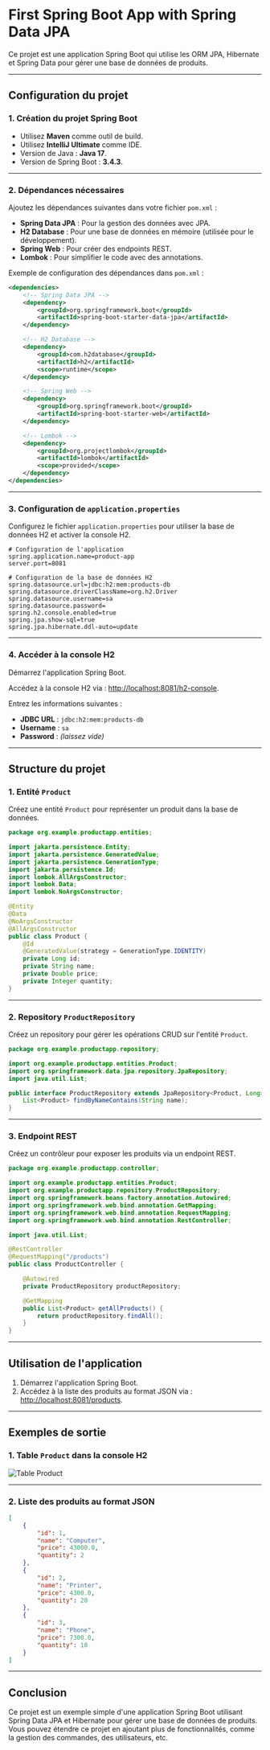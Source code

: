 # First Spring Boot App with Spring Data JPA

Ce projet est une application Spring Boot qui utilise les ORM JPA, Hibernate et Spring Data pour gérer une base de données de produits.

---

## **Configuration du projet**

### **1. Création du projet Spring Boot**
- Utilisez **Maven** comme outil de build.
- Utilisez **IntelliJ Ultimate** comme IDE.
- Version de Java : **Java 17**.
- Version de Spring Boot : **3.4.3**.

---

### **2. Dépendances nécessaires**
Ajoutez les dépendances suivantes dans votre fichier `pom.xml` :

- **Spring Data JPA** : Pour la gestion des données avec JPA.
- **H2 Database** : Pour une base de données en mémoire (utilisée pour le développement).
- **Spring Web** : Pour créer des endpoints REST.
- **Lombok** : Pour simplifier le code avec des annotations.

Exemple de configuration des dépendances dans `pom.xml` :

```xml
<dependencies>
    <!-- Spring Data JPA -->
    <dependency>
        <groupId>org.springframework.boot</groupId>
        <artifactId>spring-boot-starter-data-jpa</artifactId>
    </dependency>

    <!-- H2 Database -->
    <dependency>
        <groupId>com.h2database</groupId>
        <artifactId>h2</artifactId>
        <scope>runtime</scope>
    </dependency>

    <!-- Spring Web -->
    <dependency>
        <groupId>org.springframework.boot</groupId>
        <artifactId>spring-boot-starter-web</artifactId>
    </dependency>

    <!-- Lombok -->
    <dependency>
        <groupId>org.projectlombok</groupId>
        <artifactId>lombok</artifactId>
        <scope>provided</scope>
    </dependency>
</dependencies>
```

---

### **3. Configuration de `application.properties`**
Configurez le fichier `application.properties` pour utiliser la base de données H2 et activer la console H2.

```properties
# Configuration de l'application
spring.application.name=product-app
server.port=8081

# Configuration de la base de données H2
spring.datasource.url=jdbc:h2:mem:products-db
spring.datasource.driverClassName=org.h2.Driver
spring.datasource.username=sa
spring.datasource.password=
spring.h2.console.enabled=true
spring.jpa.show-sql=true
spring.jpa.hibernate.ddl-auto=update
```

---

### **4. Accéder à la console H2**
Démarrez l'application Spring Boot.

Accédez à la console H2 via : [http://localhost:8081/h2-console](http://localhost:8081/h2-console).

Entrez les informations suivantes :

- **JDBC URL** : `jdbc:h2:mem:products-db`
- **Username** : `sa`
- **Password** : *(laissez vide)*

---

## **Structure du projet**

### **1. Entité `Product`**
Créez une entité `Product` pour représenter un produit dans la base de données.

```java
package org.example.productapp.entities;

import jakarta.persistence.Entity;
import jakarta.persistence.GeneratedValue;
import jakarta.persistence.GenerationType;
import jakarta.persistence.Id;
import lombok.AllArgsConstructor;
import lombok.Data;
import lombok.NoArgsConstructor;

@Entity
@Data
@NoArgsConstructor
@AllArgsConstructor
public class Product {
    @Id
    @GeneratedValue(strategy = GenerationType.IDENTITY)
    private Long id;
    private String name;
    private Double price;
    private Integer quantity;
}
```

---

### **2. Repository `ProductRepository`**
Créez un repository pour gérer les opérations CRUD sur l'entité `Product`.

```java
package org.example.productapp.repository;

import org.example.productapp.entities.Product;
import org.springframework.data.jpa.repository.JpaRepository;
import java.util.List;

public interface ProductRepository extends JpaRepository<Product, Long> {
    List<Product> findByNameContains(String name);
}
```

---

### **3. Endpoint REST**
Créez un contrôleur pour exposer les produits via un endpoint REST.

```java
package org.example.productapp.controller;

import org.example.productapp.entities.Product;
import org.example.productapp.repository.ProductRepository;
import org.springframework.beans.factory.annotation.Autowired;
import org.springframework.web.bind.annotation.GetMapping;
import org.springframework.web.bind.annotation.RequestMapping;
import org.springframework.web.bind.annotation.RestController;

import java.util.List;

@RestController
@RequestMapping("/products")
public class ProductController {

    @Autowired
    private ProductRepository productRepository;

    @GetMapping
    public List<Product> getAllProducts() {
        return productRepository.findAll();
    }
}
```

---

## **Utilisation de l'application**
1. Démarrez l'application Spring Boot.
2. Accédez à la liste des produits au format JSON via : [http://localhost:8081/products](http://localhost:8081/products).

---

## **Exemples de sortie**

### **1. Table `Product` dans la console H2**
![Table Product](src/main/resources/images/liste-products.png.png)

---

### **2. Liste des produits au format JSON**
```json
[
    {
        "id": 1,
        "name": "Computer",
        "price": 43000.0,
        "quantity": 2
    },
    {
        "id": 2,
        "name": "Printer",
        "price": 4300.0,
        "quantity": 20
    },
    {
        "id": 3,
        "name": "Phone",
        "price": 7300.0,
        "quantity": 10
    }
]
```

---

## **Conclusion**
Ce projet est un exemple simple d'une application Spring Boot utilisant Spring Data JPA et Hibernate pour gérer une base de données de produits. Vous pouvez étendre ce projet en ajoutant plus de fonctionnalités, comme la gestion des commandes, des utilisateurs, etc.


